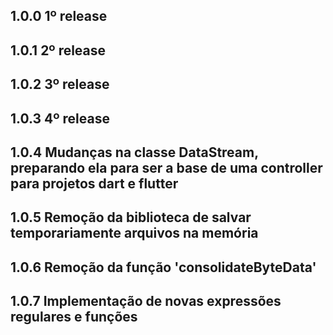 ## 1.0.0 1º release

## 1.0.1 2º release

## 1.0.2 3º release

## 1.0.3 4º release

## 1.0.4 Mudanças na classe DataStream, preparando ela para ser a base de uma controller para projetos dart e flutter

## 1.0.5 Remoção da biblioteca de salvar temporariamente arquivos na memória

## 1.0.6 Remoção da função 'consolidateByteData'

## 1.0.7 Implementação de novas expressões regulares e funções
